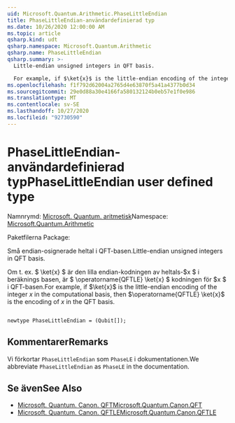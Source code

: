 ```yaml
---
uid: Microsoft.Quantum.Arithmetic.PhaseLittleEndian
title: PhaseLittleEndian-användardefinierad typ
ms.date: 10/26/2020 12:00:00 AM
ms.topic: article
qsharp.kind: udt
qsharp.namespace: Microsoft.Quantum.Arithmetic
qsharp.name: PhaseLittleEndian
qsharp.summary: >-
  Little-endian unsigned integers in QFT basis.

  For example, if $\ket{x}$ is the little-endian encoding of the integer $x$ in the computational basis, then $\operatorname{QFTLE} \ket{x}$ is the encoding of $x$ in the QFT basis.
ms.openlocfilehash: f1f792d62004a2765d4e63870f5a41a4377b0d34
ms.sourcegitcommit: 29e0d88a30e4166fa580132124b0eb57e1f0e986
ms.translationtype: MT
ms.contentlocale: sv-SE
ms.lasthandoff: 10/27/2020
ms.locfileid: "92730590"
---
```

# <a name="phaselittleendian-user-defined-type"></a><span data-ttu-id="59f91-102">PhaseLittleEndian-användardefinierad typ</span><span class="sxs-lookup"><span data-stu-id="59f91-102">PhaseLittleEndian user defined type</span></span>

<span data-ttu-id="59f91-103">Namnrymd: [Microsoft. Quantum. aritmetisk](xref:Microsoft.Quantum.Arithmetic)</span><span class="sxs-lookup"><span data-stu-id="59f91-103">Namespace: [Microsoft.Quantum.Arithmetic](xref:Microsoft.Quantum.Arithmetic)</span></span>

<span data-ttu-id="59f91-104">Paketfilerna [](https://nuget.org/packages/)</span><span class="sxs-lookup"><span data-stu-id="59f91-104">Package: [](https://nuget.org/packages/)</span></span>


<span data-ttu-id="59f91-105">Små endian-osignerade heltal i QFT-basen.</span><span class="sxs-lookup"><span data-stu-id="59f91-105">Little-endian unsigned integers in QFT basis.</span></span>

<span data-ttu-id="59f91-106">Om t. ex. $ \ket{x} $ är den lilla endian-kodningen av heltals-$x $ i beräknings basen, är $ \operatorname{QFTLE} \ket{x} $ kodningen för $x $ i QFT-basen.</span><span class="sxs-lookup"><span data-stu-id="59f91-106">For example, if $\ket{x}$ is the little-endian encoding of the integer $x$ in the computational basis, then $\operatorname{QFTLE} \ket{x}$ is the encoding of $x$ in the QFT basis.</span></span>

```qsharp

newtype PhaseLittleEndian = (Qubit[]);
```



## <a name="remarks"></a><span data-ttu-id="59f91-107">Kommentarer</span><span class="sxs-lookup"><span data-stu-id="59f91-107">Remarks</span></span>

<span data-ttu-id="59f91-108">Vi förkortar `PhaseLittleEndian` som `PhaseLE` i dokumentationen.</span><span class="sxs-lookup"><span data-stu-id="59f91-108">We abbreviate `PhaseLittleEndian` as `PhaseLE` in the documentation.</span></span>

## <a name="see-also"></a><span data-ttu-id="59f91-109">Se även</span><span class="sxs-lookup"><span data-stu-id="59f91-109">See Also</span></span>

- [<span data-ttu-id="59f91-110">Microsoft. Quantum. Canon. QFT</span><span class="sxs-lookup"><span data-stu-id="59f91-110">Microsoft.Quantum.Canon.QFT</span></span>](xref:Microsoft.Quantum.Canon.QFT)
- [<span data-ttu-id="59f91-111">Microsoft. Quantum. Canon. QFTLE</span><span class="sxs-lookup"><span data-stu-id="59f91-111">Microsoft.Quantum.Canon.QFTLE</span></span>](xref:Microsoft.Quantum.Canon.QFTLE)